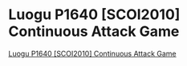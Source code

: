 # Luogu P1640 [SCOI2010] Continuous Attack Game
[Luogu P1640 [SCOI2010] Continuous Attack Game](https://aiwithcloud.com/2022/09/19/luogu_p1640_scoi2010_continuous_attack_game/)